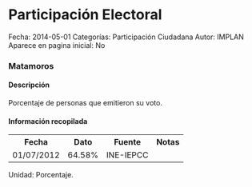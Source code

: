 Participación Electoral
=====

Fecha: 2014-05-01
Categorías: Participación Ciudadana
Autor: IMPLAN
Aparece en pagina inicial: No

### Matamoros

#### Descripción

Porcentaje de personas que emitieron su voto.

#### Información recopilada

<table class="table table-hover table-bordered matriz">
  <tr><th>Fecha</th><th>Dato</th><th>Fuente</th><th>Notas</th></tr>
  <tr><td class="centrado">01/07/2012</td><td class="derecha">64.58%</td><td>INE-IEPCC</td><td></td></tr>
</table>

Unidad: Porcentaje.
